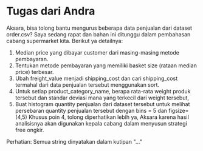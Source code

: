 # Tugas dari Andra

Aksara, bisa tolong bantu mengurus beberapa data penjualan dari dataset order.csv? Saya sedang rapat dan bahan ini ditunggu dalam pembahasan cabang supermarket kita. Berikut ya detailnya:
  1. Median price yang dibayar customer dari masing-masing metode pembayaran.
  2. Tentukan metode pembayaran yang memiliki basket size (rataan median price) terbesar.
  3. Ubah freight_value menjadi shipping_cost dan cari shipping_cost termahal dari data penjualan tersebut menggunakan sort.
  4. Untuk setiap product_category_name, berapa rata-rata weight produk tersebut dan standar deviasi mana yang terkecil dari weight tersebut,
  5. Buat histogram quantity penjualan dari dataset tersebut untuk melihat persebaran quantity penjualan tersebut dengan bins = 5 dan figsize= (4,5)
Khusus poin 4, tolong diperhatikan lebih ya, Aksara karena hasil analisisnya akan digunakan kepala cabang dalam menyusun strategi free ongkir.

Perhatian: Semua string dinyatakan dalam kutipan "..."
